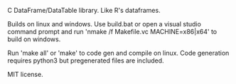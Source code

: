 C DataFrame/DataTable library. Like R's dataframes.

Builds on linux and windows.
Use build.bat or open a visual studio command prompt and run 'nmake /f Makefile.vc MACHINE=x86|x64' to build on windows.

Run 'make all' or 'make' to code gen and compile on linux.
Code generation requires python3 but pregenerated files are included.

MIT license.

